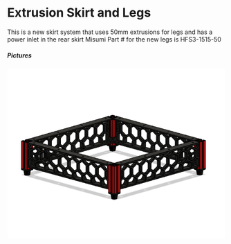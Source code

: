 # Extrusion Skirt and Legs

This is a new skirt system that uses 50mm extrusions for legs and has a power inlet in the rear skirt
Misumi Part # for the new legs is HFS3-1515-50
 
##### Pictures
![Image 1](Images/1.png)

